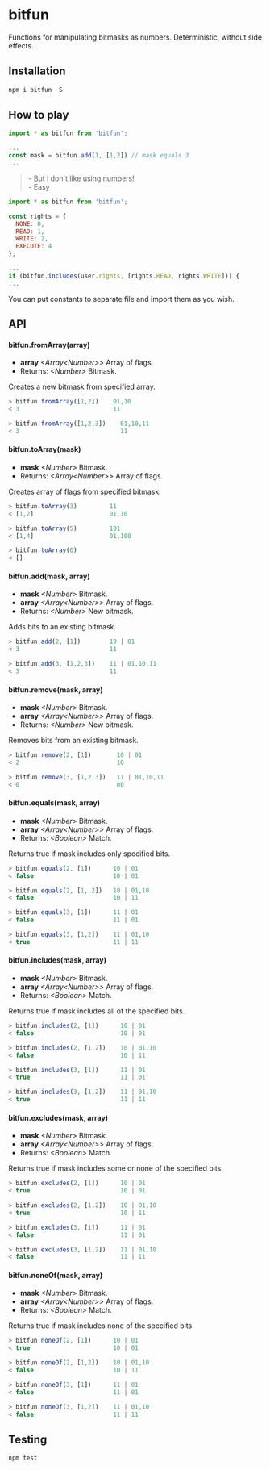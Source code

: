 # bitfun

Functions for manipulating bitmasks as numbers. Deterministic, without side effects.

## Installation

```javascript
npm i bitfun -S
```

## How to play

```javascript
import * as bitfun from 'bitfun';

...
const mask = bitfun.add(1, [1,2]) // mask equals 3
...
```

> \- But i don't like using numbers!  
> \- Easy

```javascript
import * as bitfun from 'bitfun';

const rights = {
  NONE: 0,
  READ: 1,
  WRITE: 2,
  EXECUTE: 4
};

...
if (bitfun.includes(user.rights, [rights.READ, rights.WRITE])) {
...
```

You can put constants to separate file and import them as you wish.

## API

#### bitfun.fromArray(array)

- **array** _\<Array\<Number\>\>_ Array of flags.
- Returns: _\<Number\>_ Bitmask.

Creates a new bitmask from specified array.

```javascript
> bitfun.fromArray([1,2])    01,10
< 3                          11
```

```javascript
> bitfun.fromArray([1,2,3])    01,10,11
< 3                            11
```

#### bitfun.toArray(mask)

- **mask** _\<Number\>_ Bitmask.
- Returns: _\<Array\<Number\>\>_ Array of flags.

Creates array of flags from specified bitmask.

```javascript
> bitfun.toArray(3)         11
< [1,2]                     01,10
```

```javascript
> bitfun.toArray(5)         101
< [1,4]                     01,100
```

```javascript
> bitfun.toArray(0)
< []
```

#### bitfun.add(mask, array)

- **mask** _\<Number\>_ Bitmask.
- **array** _\<Array\<Number\>\>_ Array of flags.
- Returns: _\<Number\>_ New bitmask.

Adds bits to an existing bitmask.

```javascript
> bitfun.add(2, [1])        10 | 01
< 3                         11
```

```javascript
> bitfun.add(3, [1,2,3])    11 | 01,10,11
< 3                         11
```

#### bitfun.remove(mask, array)

- **mask** _\<Number\>_ Bitmask.
- **array** _\<Array\<Number\>\>_ Array of flags.
- Returns: _\<Number\>_ New bitmask.

Removes bits from an existing bitmask.

```javascript
> bitfun.remove(2, [1])       10 | 01
< 2                           10
```

```javascript
> bitfun.remove(3, [1,2,3])   11 | 01,10,11
< 0                           00
```

#### bitfun.equals(mask, array)

- **mask** _\<Number\>_ Bitmask.
- **array** _\<Array\<Number\>\>_ Array of flags.
- Returns: _\<Boolean\>_ Match.

Returns true if mask includes only specified bits.

```javascript
> bitfun.equals(2, [1])      10 | 01
< false                      10 | 01
```

```javascript
> bitfun.equals(2, [1, 2])   10 | 01,10
< false                      10 | 11
```

```javascript
> bitfun.equals(3, [1])      11 | 01
< false                      11 | 01
```

```javascript
> bitfun.equals(3, [1,2])    11 | 01,10
< true                       11 | 11
```

#### bitfun.includes(mask, array)

- **mask** _\<Number\>_ Bitmask.
- **array** _\<Array\<Number\>\>_ Array of flags.
- Returns: _\<Boolean\>_ Match.

Returns true if mask includes all of the specified bits.

```javascript
> bitfun.includes(2, [1])      10 | 01
< false                        10 | 01
```

```javascript
> bitfun.includes(2, [1,2])    10 | 01,10
< false                        10 | 11
```

```javascript
> bitfun.includes(3, [1])      11 | 01
< true                         11 | 01
```

```javascript
> bitfun.includes(3, [1,2])    11 | 01,10
< true                         11 | 11
```

#### bitfun.excludes(mask, array)

- **mask** _\<Number\>_ Bitmask.
- **array** _\<Array\<Number\>\>_ Array of flags.
- Returns: _\<Boolean\>_ Match.

Returns true if mask includes some or none of the specified bits.

```javascript
> bitfun.excludes(2, [1])      10 | 01
< true                         10 | 01
```

```javascript
> bitfun.excludes(2, [1,2])    10 | 01,10
< true                         10 | 11
```

```javascript
> bitfun.excludes(3, [1])      11 | 01
< false                        11 | 01
```

```javascript
> bitfun.excludes(3, [1,2])    11 | 01,10
< false                        11 | 11
```

#### bitfun.noneOf(mask, array)

- **mask** _\<Number\>_ Bitmask.
- **array** _\<Array\<Number\>\>_ Array of flags.
- Returns: _\<Boolean\>_ Match.

Returns true if mask includes none of the specified bits.

```javascript
> bitfun.noneOf(2, [1])      10 | 01
< true                       10 | 01
```

```javascript
> bitfun.noneOf(2, [1,2])    10 | 01,10
< false                      10 | 11
```

```javascript
> bitfun.noneOf(3, [1])      11 | 01
< false                      11 | 01
```

```javascript
> bitfun.noneOf(3, [1,2])    11 | 01,10
< false                      11 | 11
```

## Testing

```javascript
npm test
```
